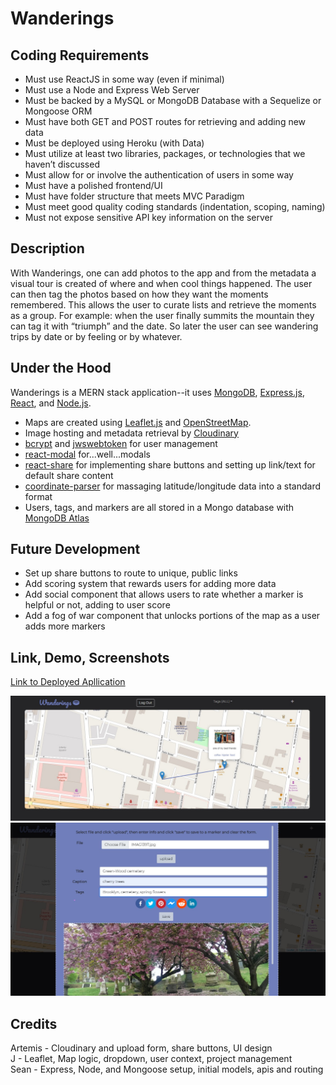 # Wanderings

## Coding Requirements
- Must use ReactJS in some way (even if minimal)
- Must use a Node and Express Web Server
- Must be backed by a MySQL or MongoDB Database with a Sequelize or Mongoose ORM
- Must have both GET and POST routes for retrieving and adding new data
- Must be deployed using Heroku (with Data)
- Must utilize at least two libraries, packages, or technologies that we haven’t discussed
- Must allow for or involve the authentication of users in some way
- Must have a polished frontend/UI
- Must have folder structure that meets MVC Paradigm
- Must meet good quality coding standards (indentation, scoping, naming)
- Must not expose sensitive API key information on the server

## Description
With Wanderings, one can add photos to the app and from the metadata a visual tour is created of where and when cool things happened. The user can then tag the photos based on how they want the moments remembered. This allows the user to curate lists and retrieve the moments as a group. For example: when the user finally summits the mountain they can tag it with “triumph” and the date. So later the user can see wandering trips by date or by feeling or by whatever. 

## Under the Hood
Wanderings is a MERN stack application--it uses [MongoDB](https://www.mongodb.com/1), [Express.js](https://expressjs.com/), [React](https://reactjs.org/), and [Node.js](https://nodejs.org/en/).  
  
- Maps are created using [Leaflet.js](https://leafletjs.com/) and [OpenStreetMap](https://www.openstreetmap.org/copyright).  
- Image hosting and metadata retrieval by [Cloudinary](https://cloudinary.com/)
- [bcrypt](https://www.npmjs.com/package/bcrypt) and [jwswebtoken](https://www.npmjs.com/package/jsonwebtoken) for user management
- [react-modal](https://www.npmjs.com/package/react-modal) for...well...modals
- [react-share](https://www.npmjs.com/package/react-share) for implementing share buttons and setting up link/text for default share content
- [coordinate-parser](https://www.npmjs.com/package/coordinate-parser) for massaging latitude/longitude data into a standard format
- Users, tags, and markers are all stored in a Mongo database with [MongoDB Atlas](https://www.mongodb.com/cloud/atlas/)

## Future Development
- Set up share buttons to route to unique, public links
- Add scoring system that rewards users for adding more data
- Add social component that allows users to rate whether a marker is helpful or not, adding to user score
- Add a fog of war component that unlocks portions of the map as a user adds more markers

## Link, Demo, Screenshots
[Link to Deployed Apllication](https://wanderings-project.herokuapp.com/)

![screenshot of application main page](./assets/mapscreenshot.jpg)
![screenshot of upload modal](./assets/uploadscreenshot.jpg)

## Credits
Artemis - Cloudinary and upload form, share buttons, UI design  
J - Leaflet, Map logic, dropdown, user context, project management  
Sean - Express, Node, and Mongoose setup, initial models, apis and routing
